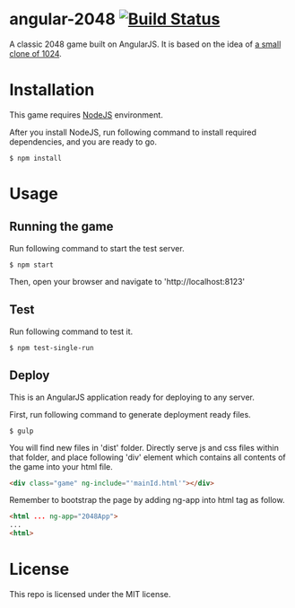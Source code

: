 angular-2048  [![Build Status](https://travis-ci.org/derek-dchu/angular-2048.svg)](https://travis-ci.org/derek-dchu/angular-2048)
============
A classic 2048 game built on AngularJS. It is based on the idea of [a small clone of 1024](https://github.com/gabrielecirulli/2048).

Installation
============
This game requires [NodeJS](http://nodejs.org/) environment.

After you install NodeJS, run following command to install required dependencies, and you are ready to go.
```
$ npm install
```
Usage
=====
Running the game
----------------
Run following command to start the test server.
```
$ npm start
```
Then, open your browser and navigate to 'http://localhost:8123'

Test
----
Run following command to test it.
```
$ npm test-single-run
```

Deploy
-------
This is an AngularJS application ready for deploying to any server.

First, run following command to generate deployment ready files.
```
$ gulp
```
You will find new files in 'dist' folder.
Directly serve js and css files within that folder, and place following 'div' element which contains all contents of the game into your html file.
```html
<div class="game" ng-include="'mainId.html'"></div>
```
Remember to bootstrap the page by adding ng-app into html tag as follow.
```html
<html ... ng-app="2048App">
...
<html>
```

License
=======
This repo is licensed under the MIT license.
